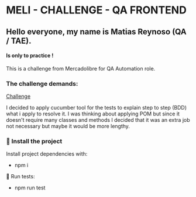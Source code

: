 # MELI - CHALLENGE - QA FRONTEND

## Hello everyone, my name is Matias Reynoso (QA / TAE).

#### Is only to practice !

This is a challenge from Mercadolibre for QA Automation role.

### The challenge demands:
[Challenge](https://ibb.co/x18b5YX)

I decided to apply cucumber tool for the tests to explain step to step (BDD) what i apply to resolve it.
I was thinking about applying POM but since it doesn't require many classes and methods I decided that it was an extra job not necessary but maybe it would be more lengthy.

### 🚀 Install the project
Install project dependencies with:
- npm i

🚀 Run tests:
- npm run test


